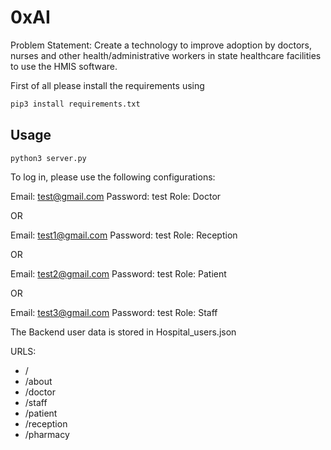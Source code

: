 # 0xAI
Problem Statement: Create a technology to improve adoption by doctors, nurses and other health/administrative workers in state healthcare facilities to use the HMIS software.


First of all please install the requirements using

```python
pip3 install requirements.txt
```

## Usage

```python3
python3 server.py
```

To log in, please use the following configurations:

Email: test@gmail.com
Password: test
Role: Doctor

OR

Email: test1@gmail.com
Password: test
Role: Reception

OR

Email: test2@gmail.com
Password: test
Role: Patient

OR

Email: test3@gmail.com
Password: test
Role: Staff



The Backend user data is stored in Hospital_users.json

URLS:
- /
- /about
- /doctor
- /staff
- /patient
- /reception
- /pharmacy

